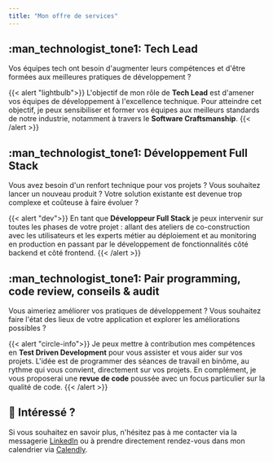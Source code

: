 ```yaml
---
title: "Mon offre de services"
---
```


## :man_technologist_tone1: Tech Lead

Vos équipes tech ont besoin d'augmenter leurs compétences et d'être formées aux meilleures pratiques de développement ?

{{< alert "lightbulb">}}
L'objectif de mon rôle de **Tech Lead** est d'amener vos équipes de développement à l'excellence technique.
Pour atteindre cet objectif, je peux sensibiliser et former vos équipes aux meilleurs standards de notre industrie,
notamment à travers le **Software Craftsmanship**.
{{< /alert >}}

## :man_technologist_tone1: Développement Full Stack

Vous avez besoin d'un renfort technique pour vos projets ? Vous souhaitez lancer un nouveau produit ?
Votre solution existante est devenue trop complexe et coûteuse à faire évoluer ?

{{< alert "dev">}}
En tant que **Développeur Full Stack** je peux intervenir sur toutes les phases de votre projet :
allant des ateliers de co-construction avec les utilisateurs et les experts métier au déploiement et au monitoring
en production en passant par le développement de fonctionnalités côté backend et côté frontend.
{{< /alert >}}

## :man_technologist_tone1: Pair programming, code review, conseils & audit

Vous aimeriez améliorer vos pratiques de développement ? Vous souhaitez faire l'état des lieux de votre application
et explorer les améliorations possibles ?

{{< alert "circle-info">}}
Je peux mettre à contribution mes compétences en **Test Driven Development** pour vous assister et vous aider
sur vos projets. L'idée est de programmer des séances de travail en binôme, au rythme qui vous convient,
directement sur vos projets. En complément, je vous proposerai une **revue de code** poussée avec un focus particulier
sur la qualité de code.
{{< /alert >}}

## :handshake: Intéressé ?

Si vous souhaitez en savoir plus, n'hésitez pas à me contacter via la messagerie
[LinkedIn](https://www.linkedin.com/in/atondoux)
ou à prendre directement rendez-vous dans mon calendrier via
[Calendly](https://calendly.com/atondoux/15min).